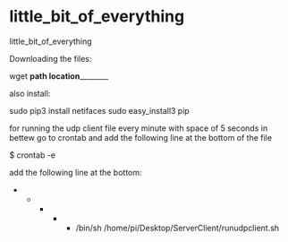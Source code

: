# little_bit_of_everything
little_bit_of_everything




Downloading the files:

wget ______________path____________ ____location______________

also install:

sudo pip3 install netifaces
sudo easy_install3 pip

for running the udp client file every minute with space of 5 seconds in bettew go to crontab and add the following line at the bottom of the file

$ crontab -e

add the following line at the bottom:

* * * * * /bin/sh /home/pi/Desktop/ServerClient/runudpclient.sh 

